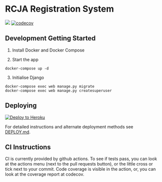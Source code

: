 # RCJA Registration System

![](https://github.com/MelbourneHighSchoolRobotics/RCJA_Registration_System/workflows/Django%20Build%20Tests/badge.svg
)
[![codecov](https://codecov.io/gh/MelbourneHighSchoolRobotics/RCJA_Registration_System/branch/master/graph/badge.svg?token=TGG6NwrrJw)](https://codecov.io/gh/MelbourneHighSchoolRobotics/RCJA_Registration_System)

## Development Getting Started

1. Install Docker and Docker Compose

2. Start the app

```
docker-compose up -d
```

3. Initialise Django

```
docker-compose exec web manage.py migrate
docker-compose exec web manage.py createsuperuser
```

## Deploying

[![Deploy to Heroku](https://www.herokucdn.com/deploy/button.svg)](https://heroku.com/deploy)

For detailed instructions and alternate deployment methods see [DEPLOY.md](DEPLOY.md).

## CI Instructions

CI is currently provided by github actions. To see if tests pass, you can look at the actions menu (next to the pull requests button), or the little cross or tick next to your commit. Code coverage is visible in the action, or, you can look at the coverage report at codecov.
